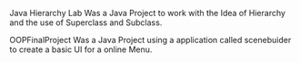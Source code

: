 Java Hierarchy Lab
  Was a Java Project to work with the Idea of Hierarchy and the use of Superclass and Subclass.
  
  
OOPFinalProject
  Was a Java Project using a application called scenebuider to create a basic UI for a online Menu.
